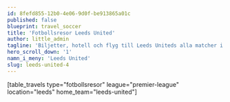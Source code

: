 ```yaml
---
id: 8fefd855-12b0-4e06-9d0f-be913865a01c
published: false
blueprint: travel_soccer
title: 'Fotbollsresor Leeds United'
author: little_admin
tagline: 'Biljetter, hotell och flyg till Leeds Uniteds alla matcher i Premier League'
hero_scroll_down: '1'
namn_i_meny: 'Leeds United'
slug: leeds-united-4
---
```

<p>[table_travels type="fotbollsresor" league="premier-league" location="leeds" home_team="leeds-united"]</p>
